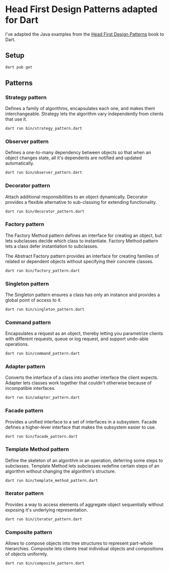 # Head First Design Patterns adapted for Dart
I've adapted the Java examples from the [Head First Design Patterns](https://www.oreilly.com/library/view/head-first-design/9781492077992/) book to Dart.

## Setup
```bash
dart pub get
```

## Patterns

### Strategy pattern
Defines a family of algorithms, encapsulates each one, and makes them interchangeable. Strategy lets the algorithm vary independently from clients that use it.

```bash
dart run bin/strategy_pattern.dart
```

### Observer pattern
Defines a one-to-many dependency between objects so that when an object changes state, all it's dependents are notified and updated automatically.

```bash
dart run bin/observer_pattern.dart
```

### Decorator pattern
Attach additional responsibilities to an object dynamically. Decorator provides a flexible alternative to sub-classing for extending functionality.

```bash
dart run bin/decorator_pattern.dart
```

### Factory pattern
The Factory Method pattern defines an interface for creating an object, but lets subclasses decide which class to instantiate. Factory Method pattern lets a class defer instantiation to subclasses.

The Abstract Factory pattern provides an interface for creating families of related or dependent objects without specifying their concrete classes.

```bash
dart run bin/factory_pattern.dart
```

### Singleton pattern
The Singleton pattern ensures a class has only an instance and provides a global point of access to it.

```bash
dart run bin/singleton_pattern.dart
```

### Command pattern
Encapsulates a request as an object, thereby letting you parametrize clients with different requests, queue or log request, and support undo-able operations.

```bash
dart run bin/command_pattern.dart
```

### Adapter pattern
Converts the interface of a class into another interface the client expects. Adapter lets classes work together that couldn't otherwise because of incompatible interfaces.
```bash
dart run bin/adapter_pattern.dart
```

### Facade pattern
Provides a unified interface to a set of interfaces in a subsystem. Facade defines a higher-lever interface that makes the subsystem easier to use.
```bash
dart run bin/facade_pattern.dart
```

### Template Method pattern
Define the skeleton of an algorithm in an operation, deferring some steps to subclasses. Template Method lets subclasses redefine certain steps of an algorithm without changing the algorithm's structure.
```bash
dart run bin/template_method_pattern.dart
```

### Iterator pattern
Provides a way to access elements of aggregate object sequentially without exposing it's underlying representation.
```bash
dart run bin/iterator_pattern.dart
```

### Composite pattern
Allows to compose objects into tree structures to represent part-whole hierarchies. Composite lets clients treat individual objects and compositions of objects uniformly.
```bash
dart run bin/composite_pattern.dart
```
